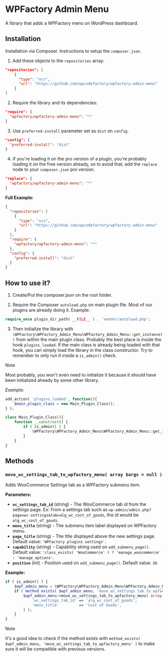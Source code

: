 # WPFactory Admin Menu

A library that adds a WPFactory menu on WordPress dashboard.

## Installation

Installation via Composer. Instructions to setup the `composer.json`.

1. Add these objects to the `repositories` array:

```json
"repositories": [    
    {
      "type": "vcs",
      "url": "https://github.com/wpcodefactory/wpfactory-admin-menu"
    }
]
```

2. Require the library and its dependencies:

```json
"require": {  
  "wpfactory/wpfactory-admin-menu": "*"
}
```

3. Use `preferred-install` parameter set as `dist` on `config`.

```json
"config": {
  "preferred-install": "dist"
}
```
4. If you're loading it on the pro version of a plugin, you're probably loading it on the free version already, so to avoid that, add the `replace` node to your `composer.json` pro version.

```json
"replace": {
  "wpfactory/wpfactory-admin-menu": "*"
}
``` 

**Full Example:**

```json
{
  "repositories": [        
    {
      "type": "vcs",
      "url": "https://github.com/wpcodefactory/wpfactory-admin-menu"
    }
  ],
  "require": {
    "wpfactory/wpfactory-admin-menu": "*"
  },
  "config": {
    "preferred-install": "dist"
  }
}
```

## How to use it?
1. Create/Put the composer.json on the root folder.

2. Require the Composer `autoload.php` on main plugin file. Most of our plugins are already doing it. Example:
```php
require_once plugin_dir_path( __FILE__ ) . 'vendor/autoload.php';
```

3. Then initialize the library with `\WPFactory\WPFactory_Admin_Menu\WPFactory_Admin_Menu::get_instance()` from within the main plugin class. Probably the best place is inside the hook `plugins_loaded`. If the main class is already being loaded with that hook, you can simply load the library in the class constructor. Try to remember to only run it inside a `is_admin()` check.
> [!NOTE]  
> Most probably, you won't even need to initialize it because it should have been initialized already by some other library.

*Example:*

```php
add_action( 'plugins_loaded', function(){  
    $main_plugin_class = new Main_Plugin_Class();  
} );
```

```php
class Main_Plugin_Class(){
    function __construct() { 
        if ( is_admin() ) {
            \WPFactory\WPFactory_Admin_Menu\WPFactory_Admin_Menu::get_instance();
        }
    }
}
```

## Methods

### `move_wc_settings_tab_to_wpfactory_menu( array $args = null )`

Adds WooCommerce Settings tab as a WPFactory submenu item.

**Parameters:**

* **`wc_settings_tab_id`** (string) - The WooCommerce tab id from the settings page. Ex: From a settings tab such as `wp-admin/admin.php?page=wc-settings&tab=alg_wc_cost_of_goods`, the id would be `alg_wc_cost_of_goods`.
* **`menu_title`** (string) - The submenu item label displayed on WPFactory menu.
* **`page_title`** (string) - The title displayed above the new settings page. Default value: `'WPFactory plugins settings'`.
* **`capability`** (string) - Capability string used on `add_submenu_page()`. Default value: `'class_exists( 'WooCommerce' ) ? 'manage_woocommerce' : 'manage_options'`.
* **`position`** (int) - Position used on `add_submenu_page()`. Default value: `30`.

**Example:**

```php
if ( is_admin() ) {
    $wpf_admin_menu = \WPFactory\WPFactory_Admin_Menu\WPFactory_Admin_Menu::get_instance();
    if ( method_exists( $wpf_admin_menu, 'move_wc_settings_tab_to_wpfactory_menu' ) ) {
        $wpf_admin_menu->move_wc_settings_tab_to_wpfactory_menu( array(
            'wc_settings_tab_id' => 'alg_wc_cost_of_goods',
            'menu_title'         => 'Cost of Goods',
        ) );
    }
}
```
> [!NOTE]  
> It's a good idea to check if the method exists with `method_exists( $wpf_admin_menu, 'move_wc_settings_tab_to_wpfactory_menu' )` to make sure it will be compatible with previous versions.
